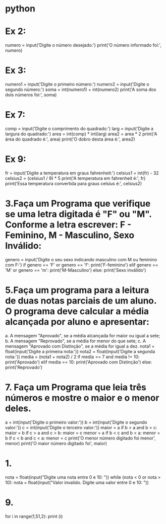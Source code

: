 # python
# Ex 2:
numero = input('Digite o número desejado:') print('O número informado foi:', numero)

# Ex 3:
numero1 = input('Digite o primeiro número:') numero2 = input('Digite o segundo número:') soma = int(numero1) + int(numero2) print('A soma dos dois números foi:', soma)

# Ex 7:
comp = input('Digite o comprimento do quadrado:') larg = input('Digite a largura do quadrado:') area = int(comp) * int(larg) area2 = area * 2 print('A área do quadrado é:', area) print('O dobro desta área é:', area2)

# Ex 9:
fr = input('Digite a temperatura em graus fahrenheit:') celsius1 = int(fr) - 32 celsius2 = (celsius1 / 9) * 5 print('A temperatura em fahrenheit é:', fr) print('Essa temperatura convertida para graus celsius é:', celsius2)

# 3.Faça um Programa que verifique se uma letra digitada é "F" ou "M". Conforme a letra escrever: F - Feminino, M - Masculino, Sexo Inválido:
genero = input('Digite o seu sexo indicando masculino com M ou feminino com F:') if genero == 'F' or genero == 'f': print('F-feminino') elif genero == 'M' or genero == 'm': print('M-Masculino') else: print('Sexo inválido')

# 5.Faça um programa para a leitura de duas notas parciais de um aluno. O programa deve calcular a média alcançada por aluno e apresentar:
a. A mensagem "Aprovado", se a média alcançada for maior ou igual a sete; b. A mensagem "Reprovado", se a média for menor do que sete; c. A mensagem "Aprovado com Distinção", se a média for igual a dez. nota1 = float(input('Digite a primeira nota:')) nota2 = float(input('Digite a segunda nota:')) media = (nota1 + nota2) / 2 if media >= 7 and media != 10: print('Aprovado') elif media == 10: print('Aprovado com Distinção') else: print('Reprovado')

# 7. Faça um Programa que leia três números e mostre o maior e o menor deles.
a = int(input('Digite o primeiro valor:')) b = int(input('Digite o segundo valor:')) c = int(input('Digite o terceiro valor:')) maior = a if b > a and b > c: maior = b if c > a and c > b: maior = c menor = a if b < c and b < a: menor = b if c < b and c < a: menor = c print('O menor número digitado foi menor', menor) print('O maior número digitado foi', maior)

# 1.
nota = float(input("Digite uma nota entre 0 e 10: ")) while (nota < 0 or nota > 10): nota = float(input("Valor invalido. Digite uma valor entre 0 e 10: "))

# 9.
for i in range(1,51,2): print (i)
